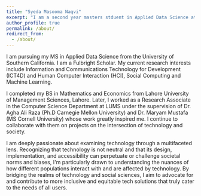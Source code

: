 ```yaml
---
title: "Syeda Masooma Naqvi"
excerpt: "I am a second year masters stduent in Applied Data Science at the University of Southren California"
author_profile: true
permalink: /about/
redirect_from: 
  - /about/
---
```



I am pursuing my MS in Applied Data Science from the University of Southern California. I am a Fulbright Scholar. My current research interests include Information and Communications Technology for Development (ICT4D) and Human Computer Interaction (HCI), Social Computing and Machine Learning.

I completed my BS in Mathematics and Economics from Lahore University of Management Sciences, Lahore.  Later, I worked as a Research Associate in the Computer Science Department at LUMS under the supervision of Dr. Agha Ali Raza (Ph.D Carnegie Mellon University) and Dr. Maryam Mustafa (MS Cornell University) whose work greatly inspired me. I continue to collaborate with them on projects on the intersection of technology and society.

I am deeply passionate about examining technology through a multifaceted lens. Recognizing that technology is not neutral and that its design, implementation, and accessibility can perpetuate or challenge societal norms and biases, I'm particularly drawn to understanding the nuances of how different populations interact with and are affected by technology. By bridging the realms of technology and social sciences, I aim to advocate for and contribute to more inclusive and equitable tech solutions that truly cater to the needs of all users.
